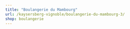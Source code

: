 ```yaml
---
title: "Boulangerie du Mambourg"
url: /kaysersberg-vignoble/boulangerie-du-mambourg-3/
shop: boulangerie
---
```

